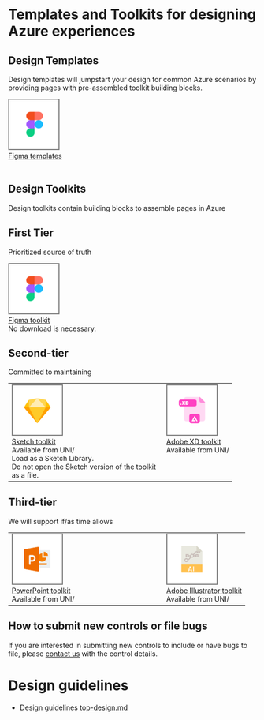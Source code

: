 # Templates and Toolkits for designing Azure experiences


## Design Templates
Design templates will jumpstart your design for common Azure scenarios by providing pages with pre-assembled toolkit building blocks.

<a href="https://www.figma.com/file/Bwn8rmUOYtnPRwA3JoQTBn/Azure-Portal-Toolkit?node-id=3002%3A373291" target="_blank">
<img href="https://www.figma.com/file/Bwn8rmUOYtnPRwA3JoQTBn/Azure-Portal-Toolkit?node-id=3002%3A373291" src="../media/design-patterns-toolkits/figma.png" style="border-style:solid; border-width:2px; border-color:gray" width="100" alt="Figma toolkit">
<br>Figma templates </a>
<br>
<br>

## Design Toolkits
Design toolkits contain building blocks to assemble pages in Azure

## First Tier
Prioritized source of truth

<a href="https://www.figma.com/file/Bwn8rmUOYtnPRwA3JoQTBn/Azure-Portal-Toolkit?node-id=3002%3A373291" target="_blank">
<img href="https://www.figma.com/file/Bwn8rmUOYtnPRwA3JoQTBn/Azure-Portal-Toolkit?node-id=3002%3A373291" src="../media/design-patterns-toolkits/figma.png" style="border-style:solid; border-width:2px; border-color:gray" width="100" alt="Figma toolkit">
<br>Figma toolkit </a>
<br>No download is necessary.

## Second-tier
Committed to maintaining

<table>
<tr>
<td valign="top" width="300">
<a href="https://microsoft.sharepoint.com/:u:/t/UNI_CE/EeQ7d6ScPtxOn11y9u0uWDMBnxj0aAboy2KnvqBJOnB_VA?e=3WzClt" target="_blank">
<img src="../media/design-patterns-toolkits/sketch.png" style="border-style:solid; border-width:2px; border-color:gray" width="100" alt="Sketch toolkit">
<br>Sketch toolkit </a>
<br>Available from UNI/
<br>Load as a Sketch Library. 
<br>Do not open the Sketch version of the toolkit as a file.
</td>
<td valign="top">
<a href="https://microsoft.sharepoint.com/:f:/t/UNI_CE/EuZaLU4h1I5Fn3L9uL6YRcMBWA4H6ZRXQWbmzUv60KXJWQ?e=gsPway" target="_blank">
<img src="../media/design-patterns-toolkits/xd.png" style="border-style:solid; border-width:2px; border-color:gray" width="100" alt="XD toolkit">
<br>Adobe XD toolkit </a>
<br>Available from UNI/
</td>
</tr>
</table>

## Third-tier
We will support if/as time allows
<table>
<tr>
<td valign="top" width="300">
<a href="https://microsoft.sharepoint.com/:f:/t/UNI_CE/EjEXdW54jiBOuWunOWsYLTsBeIZIDPTfPD6fFiMMaYUKDA?e=YSEE8w" target="_blank">
<img src="../media/design-patterns-toolkits/powerpoint.png" style="border-style:solid; border-width:2px; border-color:gray" width="100" alt="PowerPoint toolkit">
<br>PowerPoint toolkit </a>
<br>Available from UNI/
</td>
<td valign="top">
<a href="https://microsoft.sharepoint.com/:u:/t/UNI_CE/ET_B7JO5tJpCnBrXXaLID9AB9ltbHqj_v6eWkq147cvm_Q?e=zEB7t8" target="_blank">
<img src="../media/design-patterns-toolkits/illustrator.png" style="border-style:solid; border-width:2px; border-color:gray" width="100" alt="Illustator toolkit">
<br>Adobe Illustrator toolkit </a>
<br>Available from UNI/
</td>
</tr>
</table>

## How to submit new controls or file bugs

If you are interested in submitting new controls to include or have bugs to file, please [contact us](http://aka.ms/azureportaltoolkitsfeedback) with the control details. 

# Design guidelines
* Design guidelines [top-design.md](top-design.md)

